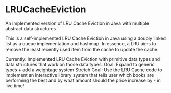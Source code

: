 # LRUCacheEviction
An implemented version of LRU Cache Eviction in Java with multiple abstract data structures

This is a self-implemented LRU Cache Eviction in Java using a doubly linked list as a queue implementation and hashmap. In essence, a LRU aims to remove the least recently used item from the cache to update the cache.

Currently: Implemented LRU Cache Eviction with primitive data types and data structures that work on those data types.
Goal: Expand to generic types + add a weightage system
Stretch Goal: Use the LRU Cache code to implement an interactive library system that tells user which books are performing the best and by what amount should the price increase by - in live time!
